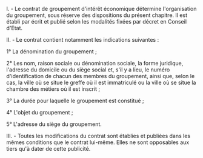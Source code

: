   
 I. - Le contrat de groupement d'intérêt économique détermine l'organisation du groupement, sous réserve des dispositions du présent chapitre. Il est établi par écrit et publié selon les modalités fixées par décret en Conseil d'Etat.  

  
 II. - Le contrat contient notamment les indications suivantes :  

  
 1° La dénomination du groupement ;  

  
 2° Les nom, raison sociale ou dénomination sociale, la forme juridique, l'adresse du domicile ou du siège social et, s'il y a lieu, le numéro d'identification de chacun des membres du groupement, ainsi que, selon le cas, la ville où se situe le greffe où il est immatriculé ou la ville où se situe la chambre des métiers où il est inscrit ;  

  
 3° La durée pour laquelle le groupement est constitué ;  

  
 4° L'objet du groupement ;  

  
 5° L'adresse du siège du groupement.  

  
 III. - Toutes les modifications du contrat sont établies et publiées dans les mêmes conditions que le contrat lui-même. Elles ne sont opposables aux tiers qu'à dater de cette publicité.  
